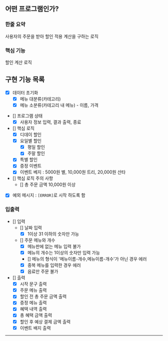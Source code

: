 ## 어떤 프로그램인가?
### 한줄 요약
사용자의 주문을 받아 할인 적용 계산을 구하는 로직
### 핵심 기능
할인 계산 로직 

## 구현 기능 목록
- [x] 데이터 초기화
    - [x] 메뉴 대분류(카테고리)
    - [x] 메뉴 소분류(카테고리 내 메뉴) - 이름, 가격
- [] 프로그램 상태
    - [x] 사용자 정보 입력, 결과 출력, 종료
- [] 핵심 로직
  - [x] 디데이 할인
  - [x] 요일별 할인
    - [x] 평일 할인 
    - [x] 주말 할인
  - [x] 특별 할인
  - [x] 증정 이벤트
  - [x] 이벤트 베지 : 5000원 별, 10,000원 트리, 20,000원 산타
- [] 핵심 로직 주의 사항
  - [] 총 주문 금액 10,000원 이상
- [x] 예외 메시지 : `[ERROR]`로 시작 하도록 함

### 입출력
- [] 입력
    - [] 날짜 입력
      - [x] 1이상 31 이하의 숫자만 가능
    - [] 주문 메뉴와 개수
      - [x] 메뉴판에 없는 메뉴 입력 불가
      - [x] 메뉴의 개수는 1이상의 숫자만 입력 가능
      - [] 메뉴의 형식이 '메뉴이름-개수,메뉴이름-개수'가 아닌 경우 에러
      - [x] 중복 메뉴를 입력한 경우 에러
      - [x] 음료만 주문 불가
- [] 출력
  - [x] 시작 문구 출력
  - [x] 주문 메뉴 출력
  - [x] 할인 전 총 주문 금액 출력
  - [x] 증정 메뉴 출력
  - [x] 혜택 내역 출력
  - [x] 총 혜택 금액 출력
  - [x] 할인 후 예상 결제 금액 출력
  - [x] 이벤트 배지 출력

---